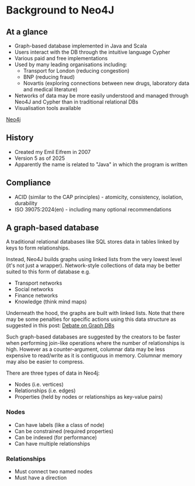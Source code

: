 # Background to Neo4J

## At a glance

- Graph-based database implemented in Java and Scala
- Users interact with the DB through the intuitive language Cypher
- Various paid and free implementations
- Used by many leading organisations including:
  - Transport for London (reducing congestion)
  - BNP (reducing fraud)
  - Novartis (exploring connections between new drugs, laboratory data and medical literature)
- Networks of data may be more easily understood and managed through Neo4J and Cypher than in traditional relational DBs
- Visualisation tools available

[Neo4j](https://neo4j.com/)

## History

- Created my Emil Eifrem in 2007
- Version 5 as of 2025
- Apparently the name is related to "Java" in which the program is written

## Compliance

- ACID (similar to the CAP principles) - atomicity, consistency, isolation, durability
- ISO 39075:2024(en) - including many optional recommendations

## A graph-based database

A traditional relational databases like SQL stores data in tables linked by keys to form relationships.

Instead, Neo4J builds graphs using linked lists from the very lowest level (it's not just a wrapper). Network-style collections of data may be better suited to this form of database e.g.

- Transport networks
- Social networks
- Finance networks
- Knowledge (think mind maps)

Underneath the hood, the graphs are built with linked lists. Note that there may be some penalties for specific actions using this data structure as suggested in this post:
[Debate on Graph DBs](https://www.theregister.com/2023/03/08/great_graph_debate_wednesday/)

Such graph-based databases are suggested by the creators to be faster when performing join-like operations where the number of relationships is high. However as a counter-argument, columnar data may be less expensive to read/write as it is contiguous in memory. Columnar memory may also be easier to compress.

There are three types of data in Neo4j:

- Nodes (i.e. vertices)
- Relationships (i.e. edges)
- Properties (held by nodes or relationships as key-value pairs)

### Nodes

- Can have labels (like a class of node)
- Can be constrained (required properties)
- Can be indexed (for performance)
- Can have multiple relationships

### Relationships

- Must connect two named nodes
- Must have a direction
